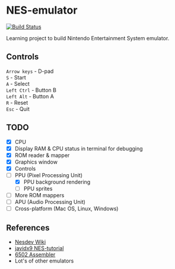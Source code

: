 # NES-emulator

[![Build Status](https://travis-ci.org/Laastine/nes-emulator.svg?branch=master)](https://travis-ci.org/Laastine/nes-emulator)

Learning project to build Nintendo Entertainment System emulator.

## Controls

`Arrow keys` - D-pad<br>
`S` - Start<br>
`A` - Select<br>
`Left Ctrl` - Button B<br>
`Left Alt` - Button A<br>
`R` - Reset<br>
`Esc` - Quit  

## TODO

- [x] CPU
- [x] Display RAM & CPU status in terminal for debugging
- [x] ROM reader & mapper
- [x] Graphics window
- [x] Controls<br>
- [ ] PPU (Pixel Processing Unit)<br>
  - [x] PPU background rendering
  - [ ] PPU sprites
- [ ] More ROM mappers
- [ ] APU (Audio Processing Unit)
- [ ] Cross-platform (Mac OS, Linux, Windows)

## References

- [Nesdev Wiki](http://wiki.nesdev.com/w/index.php/Nesdev_Wiki)<br>
- [javidx9 NES-tutorial](https://www.youtube.com/watch?v=nViZg02IMQo&list=PLrOv9FMX8xJHqMvSGB_9G9nZZ_4IgteYf)<br>
- [6502 Assembler](https://www.masswerk.at/6502/assembler.html)
- Lot's of other emulators
